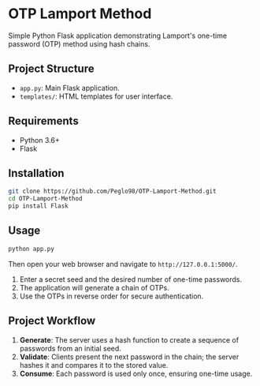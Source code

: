 # OTP Lamport Method

Simple Python Flask application demonstrating Lamport's one-time password (OTP) method using hash chains.

## Project Structure

- `app.py`: Main Flask application.
- `templates/`: HTML templates for user interface.

## Requirements

- Python 3.6+
- Flask

## Installation

```bash
git clone https://github.com/Peglo98/OTP-Lamport-Method.git
cd OTP-Lamport-Method
pip install Flask
```

## Usage

```bash
python app.py
```

Then open your web browser and navigate to `http://127.0.0.1:5000/`.

1. Enter a secret seed and the desired number of one-time passwords.
2. The application will generate a chain of OTPs.
3. Use the OTPs in reverse order for secure authentication.

## Project Workflow

1. **Generate**: The server uses a hash function to create a sequence of passwords from an initial seed.
2. **Validate**: Clients present the next password in the chain; the server hashes it and compares it to the stored value.
3. **Consume**: Each password is used only once, ensuring one-time usage.


